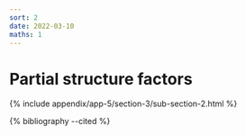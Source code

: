 ```yaml
---
sort: 2
date: 2022-03-10
maths: 1
---
```


# Partial structure factors

{% include appendix/app-5/section-3/sub-section-2.html %}

{% bibliography --cited %}


